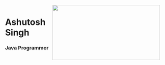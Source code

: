<img src="https://banner2.cleanpng.com/20180516/kye/kisspng-web-development-php-programmer-software-developer-5afc62a7e62375.6379779315264897679427.jpg" width="350" height ="180" align="right">
<h1>Ashutosh Singh
<h3>
Java Programmer
</h3>
</h1>
